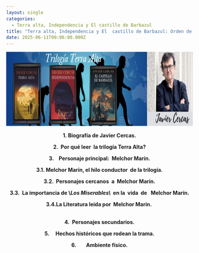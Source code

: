 ```yaml
---
layout: single
categories:
  - Terra alta, Independencia y El castillo de Barbazul
title: "Terra alta, Independencia y El  castillo de Barbazul: Orden de análisis"
date: 2025-06-11T00:06:00.000Z
---
```

<img src="/assets/img/banner.jpg" width="700" height="200">



**<center>1. Biografía de Javier Cercas. </center>**

**<center>2.  Por qué leer 
la trilogía Terra Alta?</center>**

**<center>3.    Personaje
principal:  Melchor Marín.</center>** 

**<center>3.1. Melchor Marín, el hilo conductor  de la trilogía.</center>**

**<center>3.2.  Personajes cercanos  a  Melchor
Marín.</center>**

**<center>3.3.  La importancia de \\*Los
Miserables\\*  en la  vida 
de   Melchor Marín.</center>**

**<center>3.4.La Literatura leída por  Melchor Marín. </center>**      

**<center>4.  Personajes
secundarios.</center>**

**<center>5.     Hechos
históricos que rodean la trama.</center>**

**<center>6.        Ambiente
físico.</center>**
